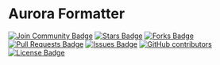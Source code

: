 # Aurora Formatter

<a href="https://discord.gg/Wb7JvdzmtJ"><img src="https://img.shields.io/discord/733027681184251937.svg?style=flat&label=Join%20Community&color=7289DA" alt="Join Community Badge"/></a>
<a href="https://github.com/jakepscripts/auroracf/stargazers"><img src="https://img.shields.io/github/stars/jakepscripts/auroracf" alt="Stars Badge"/></a>
<a href="https://github.com/jakepscripts/auroracf/network/members"><img src="https://img.shields.io/github/forks/jakepscripts/auroracf" alt="Forks Badge"/></a>
<a href="https://github.com/jakepscripts/auroracf/pulls"><img src="https://img.shields.io/github/issues-pr/jakepscripts/auroracf" alt="Pull Requests Badge"/></a>
<a href="https://github.com/ajakepscripts/auroracf/issues"><img src="https://img.shields.io/github/issues/jakepscripts/auroracf" alt="Issues Badge"/></a>
<a href="https://github.com/jakepscripts/auroracf/graphs/contributors"><img alt="GitHub contributors" src="https://img.shields.io/github/contributors/jakepscripts/auroracf?color=2b9348"></a>
<a href="https://github.comjakepscripts/auroracf/blob/master/LICENSE"><img src="https://img.shields.io/github/license/jakepscripts/auroracf?color=2b9348" alt="License Badge"/></a>
